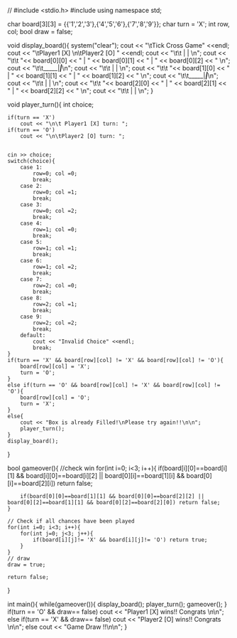 // #include <stdio.h>
#include <iostream>
using namespace std;

char board[3][3] = {{'1','2','3'},{'4','5','6'},{'7','8','9'}};
char turn = 'X';
int row, col;
bool draw = false;

void display_board(){
	system("clear");
	cout << "\tTick Cross Game" <<endl;
	cout << "\tPlayer1 [X] \n\tPlayer2 [O] " <<endl;
	cout << "\t\t     |     |     \n";
	cout << "\t\t   "<< board[0][0] << " | "  << board[0][1] << "   |  " << board[0][2] << "  \n";
	cout << "\t\t_____|_____|_____\n";
	cout << "\t\t     |     |     \n"; 
	cout << "\t\t   "<< board[1][0] << " | "  << board[1][1] << "   |  " << board[1][2] << "  \n";
	cout << "\t\t_____|_____|_____\n";
	cout << "\t\t     |     |     \n";
	cout << "\t\t   "<< board[2][0] << " | "  << board[2][1] << "   |  " << board[2][2] << "  \n";
	cout << "\t\t     |     |     \n";
}

void player_turn(){
	int choice;
	

	if(turn == 'X')
		cout << "\n\t Player1 [X] turn: ";
	if(turn == 'O')
		cout << "\n\tPlayer2 [O] turn: ";


	cin >> choice;
	switch(choice){
		case 1:
			row=0; col =0;
			break;
		case 2:
			row=0; col =1;
			break;
		case 3:
			row=0; col =2;
			break;
		case 4:
			row=1; col =0;
			break;
		case 5:
			row=1; col =1;
			break;
		case 6:
			row=1; col =2;
			break;
		case 7:
			row=2; col =0;
			break;
		case 8:
			row=2; col =1;
			break;
		case 9:
			row=2; col =2;
			break;
		default:
			cout << "Invalid Choice" <<endl;
			break;
	}
	if(turn == 'X' && board[row][col] != 'X' && board[row][col] != 'O'){
		board[row][col] = 'X';
		turn = 'O';
	}
	else if(turn == 'O' && board[row][col] != 'X' && board[row][col] != 'O'){
		board[row][col] = 'O';
		turn = 'X';
	}
	else{
		cout << "Box is already Filled!\nPlease try again!!\n\n";
		player_turn();
	}
	display_board();
}

bool gameover(){
	//check win
	for(int i=0; i<3; i++){
		if(board[i][0]==board[i][1] && board[i][0]==board[i][2] || board[0][i]==board[1][i] && board[0][i]==board[2][i]) return false;

		if(board[0][0]==board[1][1] && board[0][0]==board[2][2] || board[0][2]==board[1][1] && board[0][2]==board[2][0]) return false;
	}

	// Check if all chances have been played
	for(int i=0; i<3; i++){
		for(int j=0; j<3; j++){
			if(board[i][j]!= 'X' && board[i][j]!= 'O') return true;
		}
	}
	// draw
	draw = true;

	return false;
}

int main(){
	while(gameover()){
		display_board();
		player_turn();
		gameover();
	}
	if(turn == 'O' && draw== false)
		cout << "Player1 [X] wins!! Congrats \n\n";
	else if(turn == 'X' && draw== false)
		cout << "Player2 [O] wins!! Congrats \n\n";
	else
		cout << "Game Draw !!\n\n";
}

